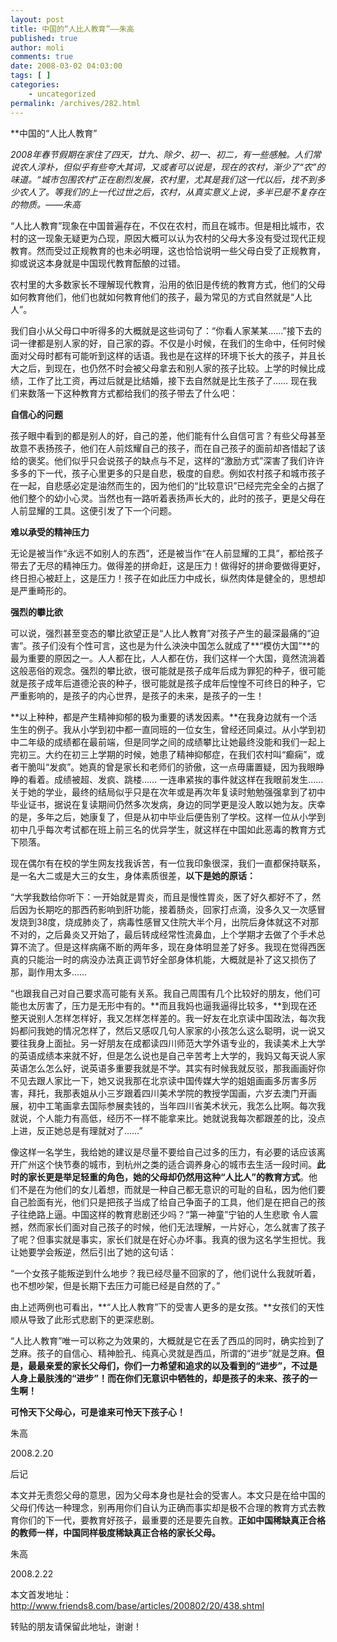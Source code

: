 ```yaml
---
layout: post
title: 中国的“人比人教育”——朱高
published: true
author: moli
comments: true
date: 2008-03-02 04:03:00
tags: [ ]
categories:
    - uncategorized
permalink: /archives/282.html
---
```

**中国的&ldquo;人比人教育&rdquo; 

_2008年春节假期在家住了四天，廿九、除夕、初一、初二，有一些感触。人们常说农人淳朴，但似乎有些夸大其词，又或者可以说是，现在的农村，渐少了&ldquo;农&rdquo;的味道。&ldquo;城市包围农村&rdquo;正在剧烈发展，农村里，尤其是我们这一代以后，找不到多少农人了。等我们的上一代过世之后，农村，从真实意义上说，多半已是不复存在的物质。&mdash;&mdash;朱高_

&ldquo;人比人教育&rdquo;现象在中国普遍存在，不仅在农村，而且在城市。但是相比城市，农村的这一现象无疑更为凸现，原因大概可以认为农村的父母大多没有受过现代正规教育。然而受过正规教育的也未必明理，这也恰恰说明一些父母白受了正规教育，抑或说这本身就是中国现代教育酝酿的过错。

农村里的大多数家长不理解现代教育，沿用的依旧是传统的教育方式，他们的父母如何教育他们，他们也就如何教育他们的孩子，最为常见的方式自然就是&ldquo;人比人&rdquo;。

我们自小从父母口中听得多的大概就是这些词句了：&ldquo;你看人家某某……&rdquo;接下去的词一律都是别人家的好，自己家的孬。不仅是小时候，在我们的生命中，任何时候面对父母时都有可能听到这样的话语。我也是在这样的环境下长大的孩子，并且长大之后，到现在，也仍然不时会被父母拿去和别人家的孩子比较。上学的时候比成绩，工作了比工资，再过后就是比结婚，接下去自然就是比生孩子了…… 现在我们来数落一下这种教育方式都给我们的孩子带去了什么吧：

**自信心的问题**

孩子眼中看到的都是别人的好，自己的差，他们能有什么自信可言？有些父母甚至故意不表扬孩子，他们在人前炫耀自己的孩子，而在自己孩子的面前却吝惜起了该给的褒奖。他们似乎只会说孩子的缺点与不足，这样的&ldquo;激励方式&rdquo;深害了我们许许多多的下一代，孩子心里更多的只是自悲，极度的自悲。例如农村孩子和城市孩子在一起，自悲感必定是油然而生的，因为他们的&ldquo;比较意识&rdquo;已经完完全全的占据了他们整个的幼小心灵。当然也有一路听着表扬声长大的，此时的孩子，更是父母在人前显耀的工具。这便引发了下一个问题。

**难以承受的精神压力**

无论是被当作&ldquo;永远不如别人的东西&rdquo;，还是被当作&ldquo;在人前显耀的工具&rdquo;，都给孩子带去了无尽的精神压力。做得差的拼命赶，这是压力！做得好的拼命要做得更好，终日担心被赶上，这是压力！孩子在如此压力中成长，纵然肉体是健全的，思想却是严重畸形的。

**强烈的攀比欲**

可以说，强烈甚至变态的攀比欲望正是&ldquo;人比人教育&rdquo;对孩子产生的最深最痛的&ldquo;迫害&rdquo;。孩子们没有个性可言，这也是为什么泱泱中国怎么就成了**&ldquo;模仿大国&rdquo;**的最为重要的原因之一。人人都在比，人人都在仿，我们这样一个大国，竟然流淌着这般恶俗的观念。强烈的攀比欲，很可能就是孩子成年后成为罪犯的种子，很可能就是孩子成年后道德沦丧的种子，很可能就是孩子成年后惶惶不可终日的种子，它严重影响的，是孩子的内心世界，是孩子的未来，是孩子的一生！

**以上种种，都是产生精神抑郁的极为重要的诱发因素。**在我身边就有一个活生生的例子。我从小学到初中都一直同班的一位女生，曾经还同桌过。从小学到初中二年级的成绩都在最前端，但是同学之间的成绩攀比让她最终没能和我们一起上完初三。大约在初三上学期的时候，她患了精神抑郁症，在我们农村叫&ldquo;癫痫&rdquo;，或者干脆叫&ldquo;发疯&rdquo;。她真的曾是家长和老师们的骄傲，这一点毋庸置疑，因为我眼睁睁的看着。成绩被超、发疯、跳楼…… 一连串紧挨的事件就这样在我眼前发生…… 关于她的学业，最终的结局似乎只是在次年或是再次年复读时勉勉强强拿到了初中毕业证书，据说在复读期间仍然多次发病，身边的同学更是没人敢以她为友。庆幸的是，多年之后，她康复了，但是从初中毕业后便告别了学校。这样一位从小学到初中几乎每次考试都在班上前三名的优异学生，就这样在中国如此恶毒的教育方式下陨落。

现在偶尔有在校的学生网友找我诉苦，有一位我印象很深，我们一直都保持联系，是一名大二或是大三的女生，身体素质很差，**以下是她的原话：**

&ldquo;大学我数给你听下：一开始就是胃炎，而且是慢性胃炎，医了好久都好不了，然后因为长期吃的那西药影响到肝功能，接着肠炎，回家打点滴，没多久又一次感冒发烧到38度，烧成肺炎了，病毒性感冒又住院大半个月，出院后身体就这不对那不对的，之后鼻炎又开始了，最后转成经常性流鼻血，上个学期才去做了个手术总算不流了。但是这样病痛不断的两年多，现在身体明显差了好多。我现在觉得西医真的只能治一时的病没办法真正调节好全部身体机能，大概就是补了这又损伤了那，副作用太多……

&ldquo;也跟我自己对自己要求高可能有关系。我自己周围有几个比较好的朋友，他们可能也太厉害了，压力是无形中有的。**而且我妈也逼我逼得比较多，**到现在还整天说别人怎样怎样好，我又怎样怎样差的。我一好友在北京读中国政法，每次我妈都问我她的情况怎样了，然后又感叹几句人家家的小孩怎么这么聪明，说一说又要往我身上面扯。另一好朋友在成都读四川师范大学外语专业的，我读美术上大学的英语成绩本来就不好，但是怎么说也是自己辛苦考上大学的，我妈又每天说人家英语怎么怎么好，说英语多重要我就是不学。其实有时候我就反驳，那我画画好你不见去跟人家比一下，她又说我那在北京读中国传媒大学的姐姐画画多厉害多厉害，拜托，我那表姐从小三岁跟着四川美术学院的教授学国画，六岁去澳门开画展，初中工笔画拿去国际参展卖钱的，当年四川省美术状元，我怎么比啊。每次我就说，个人能力有高低，经历不一样不能拿来比。她就说我每次都跟差的比，没点上进，反正她总是有理就对了……&rdquo;

像这样一名学生，我给她的建议是尽量不要给自己过多的压力，有必要的话应该离开广州这个快节奏的城市，到杭州之类的适合调养身心的城市去生活一段时间。**此时的家长更是举足轻重的角色，她的父母却仍然用这种&ldquo;人比人&rdquo;的教育方式**。他们不是在为他们的女儿着想，而就是一种自己都无意识的可耻的自私，因为他们要自己脸面有光，他们只是把孩子当成了给自己争面子的工具，他们是在把自己的孩子往绝路上逼。中国这样的教育悲剧还少吗？&ldquo;第一神童&rdquo;宁铂的人生悲歌 令人震撼，然而家长们面对自己孩子的时候，他们无法理解，一片好心，怎么就害了孩子了呢？但事实就是事实，家长们就是在好心办坏事。我真的很为这名学生担忧。我让她要学会叛逆，然后引出了她的这句话：

&ldquo;一个女孩子能叛逆到什么地步？我已经尽量不回家的了，他们说什么我就听着，也不想吵架，但是长期下去压力可能已经是自然的了。&rdquo;

由上述两例也可看出，**&ldquo;人比人教育&rdquo;下的受害人更多的是女孩。**女孩们的天性顺从导致了此形式悲剧下的更深悲剧。

&ldquo;人比人教育&rdquo;唯一可以称之为效果的，大概就是它在丢了西瓜的同时，确实捡到了芝麻。孩子的自信心、精神脸孔、纯真心灵就是西瓜，所谓的&ldquo;进步&rdquo;就是芝麻。**但是，最最亲爱的家长父母们，你们一力希望和追求的以及看到的&ldquo;进步&rdquo;，不过是人身上最肤浅的&ldquo;进步&rdquo;！而在你们无意识中牺牲的，却是孩子的未来、孩子的一生啊！**

**可怜天下父母心，可是谁来可怜天下孩子心！**

朱高
  
2008.2.20

后记

本文并无责怨父母的意思，因为父母本身也是社会的受害人。本文只是在给中国的父母们传达一种理念，别再用你们自认为正确而事实却是极不合理的教育方式去教育你们的下一代，要教育好孩子，最重要的还是要先自教。**正如中国稀缺真正合格的教师一样，中国同样极度稀缺真正合格的家长父母。**

朱高
  
2008.2.22

本文首发地址：http://www.friends8.com/base/articles/200802/20/438.shtml
  
转贴的朋友请保留此地址，谢谢！